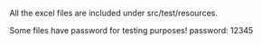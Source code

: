 All the excel files are included under src/test/resources.

Some files have password for testing purposes! password:   12345
